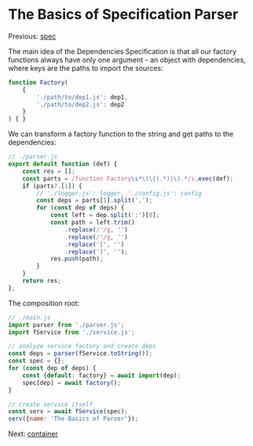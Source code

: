 # The Basics of Specification Parser

Previous:  [spec](../spec/README.md)

The main idea of the Dependencies Specification is that all our factory functions always have only one argument -
an object with dependencies, where keys are the paths to import the sources:

```javascript
function Factory(
    {
        './path/to/dep1.js': dep1,
        './path/to/dep2.js': dep2
    }
) { }
```

We can transform a factory function to the string and get paths to the dependencies:

```javascript
// ./parser.js
export default function (def) {
    const res = [];
    const parts = /function Factory\s*\(\{(.*)}\).*/s.exec(def);
    if (parts?.[1]) {
        // './logger.js': logger, './config.js': config
        const deps = parts[1].split(',');
        for (const dep of deps) {
            const left = dep.split(':')[0];
            const path = left.trim()
                .replace(/'/g, '')
                .replace(/"/g, '')
                .replace('[', '')
                .replace(']', '');
            res.push(path);
        }
    }
    return res;
};
```

The composition root:

```javascript
// ./main.js
import parser from './parser.js';
import fService from './service.js';

// analyze service factory and create deps
const deps = parser(fService.toString());
const spec = {};
for (const dep of deps) {
    const {default: factory} = await import(dep);
    spec[dep] = await factory();
}

// create service itself
const serv = await fService(spec);
serv({name: 'The Basics of Parser'});
```

Next: [container](../container/README.md)